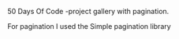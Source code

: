 50 Days Of Code -project gallery with pagination.

For pagination I used the Simple pagination library
